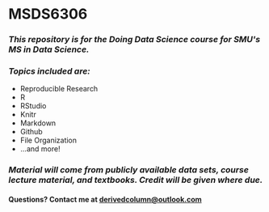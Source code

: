 # MSDS6306

### *This repository is for the **Doing Data Science** course for SMU's MS in Data Science.*
### *Topics included are:*
  * Reproducible Research
  * R
  * RStudio
  * Knitr
  * Markdown
  * Github
  * File Organization
  * ...and more!
  
### *Material will come from publicly available data sets, course lecture material, and textbooks. Credit will be given where due.*

#### Questions? Contact me at derivedcolumn@outlook.com
